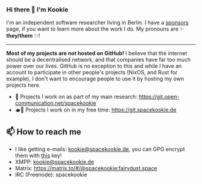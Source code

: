 ### Hi there 👋 I'm Kookie

I'm an independent software researcher living in Berlin. 
I have a [sponsors] page, if you want to learn more about the work I do.
My pronouns are ✨ **they/them** ✨!

---

**Most of my projects are not hosted on GitHub!** I believe that the internet should be a decentralised network, 
and that companies have far too much power over our lives.
GitHub is no exception to this and while I have an account to participate in other people's projects (NixOS, and Rust for example),
I don't want to encourage people to use it by hosting my own projects here. 

* 🔧 Projects I work on as part of my main research: https://git.open-communication.net/spacekookie
* 🫖🍵 Projects I work on in my free time: https://git.spacekookie.de

[sponsors]: https://github.com/sponsors/spacekookie

## 📫 How to reach me

* I like getting e-mails: kookie@spacekookie.de, you can GPG encrypt them with [this][key] key!
* XMPP: kookie@spacekookie.de
* Matrix: https://matrix.to/#/@spacekookie:fairydust.space
* IRC (Freenode): spacekookie

[key]: https://spacekookie.de/555F2E4B6F87F91A4110.txt
